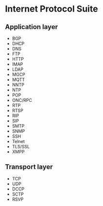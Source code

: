# Internet Protocol Suite

## Application layer

* BGP
* DHCP 
* DNS 
* FTP 
* HTTP 
* IMAP 
* LDAP 
* MGCP 
* MQTT 
* NNTP 
* NTP 
* POP 
* ONC/RPC 
* RTP 
* RTSP 
* RIP 
* SIP 
* SMTP 
* SNMP 
* SSH 
* Telnet 
* TLS/SSL 
* XMPP

## Transport layer

* TCP 
* UDP 
* DCCP 
* SCTP 
* RSVP




